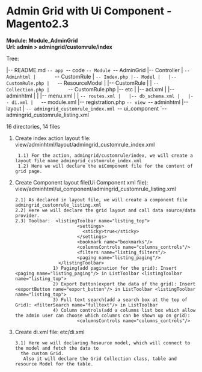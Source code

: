 # Admin Grid with Ui Component - Magento2.3

<b>Module: Module_AdminGrid <br />
Url: admin > admingrid/customrule/index</b>

Tree:

|-- README.md
`-- app
    `-- code
        `-- Module
            `-- AdminGrid
                |-- Controller
                |   `-- Adminhtml
                |       `-- CustomRule
                |           `-- Index.php
                |-- Model
                |   |-- CustomRule.php
                |   `-- ResourceModel
                |       |-- CustomRule
                |       |   `-- Collection.php
                |       `-- CustomRule.php
                |-- etc
                |   |-- acl.xml
                |   |-- adminhtml
                |   |   |-- menu.xml
                |   |   `-- routes.xml
                |   |-- db_schema.xml
                |   |-- di.xml
                |   `-- module.xml
                |-- registration.php
                `-- view
                    `-- adminhtml
                        |-- layout
                        |   `-- admingrid_customrule_index.xml
                        `-- ui_component
                            `-- admingrid_customrule_listing.xml

16 directories, 14 files

1. Create index action layout file: view/adminhtml/layout/admingrid_customrule_index.xml

     	1.1) For the action, admingrid/customrule/index, we will create a layout file name admingrid_customrule_index.xml
     	1.2) Here we will declare the uiComponent file for the content of grid page.
  
2. Create Component layout file(Ui Component xml file): view/adminhtml/ui_component/admingrid_customrule_listing.xml

       2.1) As declared in layout file, we will create a component file admingrid_customrule_listing.xml
       2.2) Here we will declare the grid layout and call data source/data provider.  
       2.3) Toolbar:  <listingToolbar name="listing_top">
                              <settings>
                                <sticky>true</sticky>
                              </settings>
                              <bookmark name="bookmarks"/>
                              <columnsControls name="columns_controls"/>
                              <filters name="listing_filters"/>
                              <paging name="listing_paging"/>
                       </listingToolbar>
       				 1) Paging(add pagination for the grid): Insert <paging name="listing_paging"/> in ListToolbar <listingToolbar name="listing_top">
       				 2) Export Button(export the data of the grid): Insert <exportButton name="export_button"/> in ListToolbar <listingToolbar name="listing_top">
       				 3) Full text search(add a search box at the top of Grid): <filterSearch name="fulltext"/> in ListToolbar
       				 4) Column controls(add a columns list box which allow the admin user can choose which columns can be shown up on grid):
       						  <columnsControls name="columns_controls"/>      

3. Create di.xml file: etc/di.xml

       3.1) Here we will declaring Resource model, which will connect to the model and fetch the data to
         the custom Grid. 
          Also it will declare the Grid Collection class, table and resource Model for the table.
 
